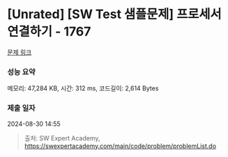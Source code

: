 # [Unrated] [SW Test 샘플문제] 프로세서 연결하기 - 1767 

[문제 링크](https://swexpertacademy.com/main/code/problem/problemDetail.do?contestProbId=AV4suNtaXFEDFAUf) 

### 성능 요약

메모리: 47,284 KB, 시간: 312 ms, 코드길이: 2,614 Bytes

### 제출 일자

2024-08-30 14:55



> 출처: SW Expert Academy, https://swexpertacademy.com/main/code/problem/problemList.do